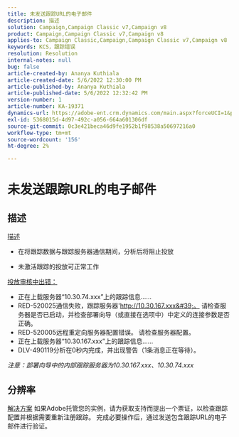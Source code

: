 ```yaml
---
title: 未发送跟踪URL的电子邮件
description: 描述
solution: Campaign,Campaign Classic v7,Campaign v8
product: Campaign,Campaign Classic v7,Campaign v8
applies-to: Campaign Classic,Campaign,Campaign Classic v7,Campaign v8
keywords: KCS，跟踪错误
resolution: Resolution
internal-notes: null
bug: false
article-created-by: Ananya Kuthiala
article-created-date: 5/6/2022 12:30:00 PM
article-published-by: Ananya Kuthiala
article-published-date: 5/6/2022 12:32:42 PM
version-number: 1
article-number: KA-19371
dynamics-url: https://adobe-ent.crm.dynamics.com/main.aspx?forceUCI=1&pagetype=entityrecord&etn=knowledgearticle&id=b64d0139-38cd-ec11-a7b5-0022480b639b
exl-id: 5368015d-4d97-492c-a056-664a601306df
source-git-commit: 0c3e421beca46d9fe1952b1f98538a50697216a0
workflow-type: tm+mt
source-wordcount: '156'
ht-degree: 2%

---
```


# 未发送跟踪URL的电子邮件

## 描述

<u>描述</u>
- 在将跟踪数据与跟踪服务器通信期间，分析后将阻止投放

- 未激活跟踪的投放可正常工作



<u>投放审核中出错：</u>

- 正在上载服务器“10.30.74.xxx”上的跟踪信息……
- RED-520025通信失败，跟踪服务器&#39;http://10.30.167.xxx&#39;。 请检查服务器是否已启动，并检查部署向导（或直接在选项中）中定义的连接参数是否正确。
- RED-520005远程重定向服务器配置错误。 请检查服务器配置。
- 正在上载服务器“10.30.167.xxx”上的跟踪信息……
- DLV-490119分析在0秒内完成，并出现警告（1条消息正在等待）。


*注意：部署向导中的内部跟踪服务器为10.30.167.xxx、10.30.74.xxx*


## 分辨率

<u>解决方案</u>
如果Adobe托管您的实例，请为获取支持而提出一个票证，以检查跟踪配置并根据需要重新注册跟踪。 完成必要操作后，通过发送包含跟踪URL的电子邮件进行验证。
